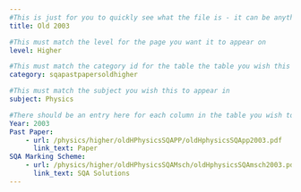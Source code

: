 ```yaml
---
#This is just for you to quickly see what the file is - it can be anything you want
title: Old 2003

#This must match the level for the page you want it to appear on
level: Higher

#This must match the category id for the table the table you wish this to appear in
category: sqapastpapersoldhigher

#This must match the subject you wish this to appear in
subject: Physics

#There should be an entry here for each column in the table you wish to populate:
Year: 2003
Past Paper:
    - url: /physics/higher/oldHPhysicsSQAPP/oldHphysicsSQApp2003.pdf
      link_text: Paper
SQA Marking Scheme:
    - url: /physics/higher/oldHPhysicsSQAMsch/oldHphysicsSQAmsch2003.pdf
      link_text: SQA Solutions
---
```


